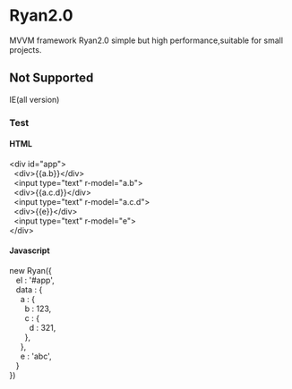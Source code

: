 # Ryan2.0
MVVM framework Ryan2.0 
simple but high performance,suitable for small projects.

## Not Supported
IE(all version)

### Test

#### HTML
&lt;div id="app"&gt;<br>
  &nbsp;&nbsp;&lt;div&gt;{{a.b}}&lt;/div&gt;<br>
  &nbsp;&nbsp;&lt;input type="text" r-model="a.b"&gt;<br>
  &nbsp;&nbsp;&lt;div&gt;{{a.c.d}}&lt;/div&gt;<br>
  &nbsp;&nbsp;&lt;input type="text" r-model="a.c.d"&gt;<br>
  &nbsp;&nbsp;&lt;div&gt;{{e}}&lt;/div&gt;<br>
  &nbsp;&nbsp;&lt;input type="text" r-model="e"&gt;<br>
&lt;/div&gt;

#### Javascript
new Ryan({<br>
&nbsp;&nbsp;  el : '#app',<br>
&nbsp;&nbsp;  data : {<br>
&nbsp;&nbsp;&nbsp;&nbsp;    a : {<br>
&nbsp;&nbsp;&nbsp;&nbsp;&nbsp;&nbsp;      b : 123,<br>
&nbsp;&nbsp;&nbsp;&nbsp;&nbsp;&nbsp;      c : {<br>
&nbsp;&nbsp;&nbsp;&nbsp;&nbsp;&nbsp;&nbsp;&nbsp;        d : 321,<br>
&nbsp;&nbsp;&nbsp;&nbsp;&nbsp;&nbsp;      },<br>
&nbsp;&nbsp;&nbsp;&nbsp;    },<br>
&nbsp;&nbsp;&nbsp;&nbsp;    e : 'abc',<br>
&nbsp;&nbsp;  }<br>
})
